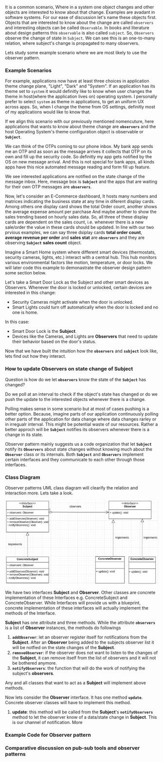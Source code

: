 It is a common scenario, Where in a system one object changes and other objects are interested to know about that change. Examples are avadant in software systems. 
For our ease of discussion let's name these objects first. Objects that are interested to know about the change are called `observers` and interesting objects can be called `Observable`. In books and literature about design patterns this `observable` is also called `subject`. So, `Observers` observe the change of state in `Subject`. We can see this is an one-to-many relation, where subject's change is propagated to many observers. 

Lets study some example scenario where we are most likely to use the observer pattern. 

### Example Scenarios

 For example, applications now have at least three choices in application theme change plane, "Light", "Dark" and "System". If an application has its theme set to `system` it would definitly like to know when user changes the theme in host(where the application lives on) operating system. 
 I personally prefer to select `system` as theme in applications, to get an uniform UX across apps. So, when I change the theme from OS settings, definitly most of my applications would like to know that. 

If we align this scenario with our previously mentioned nomencuture, here applications that wants to know about theme change are **`observers`** and the host Operating System's theme configuration object is observable or **`Subject`**.

We can think of the OTPs coming to our phone inbox. My bank app sends me an OTP and as soon as the message arrives it collects that OTP on its own and fill up the security code. So definitly my app gets notified by the OS on new message arrival. And this is not special for bank apps, all kinds apps have this nice automated message reading and form fill up feature. 

We see interested applications are notified on the state change of the message inbox. Here, message box is **`Subject`** and the apps that are waiting for their own OTP messages are **`observers`**.

Now, let's consider an E-Commerce dashboard, It hosts many numbers and matrices indicating the business state at any time in diferent display cards. Among others one display card shows the total Order count, another shows the average expense amount per parchase And maybe another to show the sales trending based on hourly sales data. 
So, all three of these display cards are dependent on the sales count, i.e. whenever there is a new sale/order the value in these cards should be updated. In line with our two prvious examples, we can say three dsiplay cards **total order count**, **average revenue per order** and **sales stat** are **`observers`** and they are observing **`Subject`** **sales count** object. 

Imagine a Smart Home system where different smart devices (thermostats, security cameras, lights, etc.) interact with a central hub. This hub monitors various environmental factors like motion, temperature, or door locks. We will later code this example to demonastrate the observer design pattern some section below.

Let's take a Smart Door Lock as the Subject and other smart devices as Observers. Whenever the door is locked or unlocked, certain devices are interested in this change:

* Security Cameras might activate when the door is unlocked.
* Smart Lights could turn off automatically when the door is locked and no one is home.

In this case:

* Smart Door Lock is the **Subject**.
* Devices like the Cameras, and Lights are **Observers** that need to update their behavior based on the door's status.


Now that we have built the intuition how the **`observers`** and **`subject`** look like, lets find out how they interact. 

### How to update Observers on state change of Subject

Question is how do we let **`observers`** know the state of the **`Subject`** has changed?

Do we poll at an interval to check if the object's state has changed or do we push the update to the interested objects whenever there is a change. 

Polling makes sense in some scenario but at most of cases pushing is a better option. Because, imagine parts of our application continuously polling other parts of the application for data change where data changes rarley or in irregualr interval. This might be potential waste of our resources. Rather a better approch will be **`Subject`** notifies its observers whenever there is a change in its state. 

Observer pattern mainly suggests us a code organization that let **`Subject`** notify its **`Observers`** about state changes without knowing much about the **`Observer`** class or its internals. Both **`Subject`** and **`Observers`** implement certain interfaces and they communicate to each other through those interfaces. 

### Class Diagram

Observer patterns UML class diagram will clearify the relation and interaction more. Lets take a look. 


![Observer pattern UML class diagram][def]


We have two interfaces **Subject** and **Observer**. Other classes are concrete implementation of these Interfaces e.g. ConcreteSubject and ConcreteObserver. While Interfaces will provide us with a blueprint, concrete implementation of these interfaces will actually implement the methods of the Interface.

**Subject** has one attribute and three methods. While the attribute **`observers`** is a list of **Observer** instances, the methods do followings
1. **`addObserver`**: let an observer register itself for notifications from the **Subject**. After an **Observer** being added to the subjects observer list it will be notfied on the state changes of the **Subject**.
2. **`removeObserver`**: if the observer does not want to listen to the changes of the **Subject**, it can remove itself from the list of observers and it will not be bothered anymore.
3. **`notifyObservers`**: the function that will do the work of notifying the subject's **observers**.

Any and all classes that want to act as a **Subject** will implement above methods. 

Now lets consider the **Observer** interface. It has one method **`update`**. Concrete observer classes will have to implement this method.

1. **update**: this method will be called from the **Subject**'s **`notifyObservers`** method to let the observer know of a data/state change in **Subject**. This is our channel of notification. More 


### Example Code for Observer pattern





### Comparative discussion on pub-sub tools and observer patterns


[def]: ./imgs/observer_class_diagram.png



